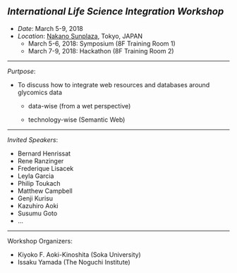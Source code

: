 

## *International Life Science Integration Workshop* 

* *Date*: March 5-9, 2018
* *Location*: <a href="https://www.sunplaza.jp/en/">Nakano Sunplaza</a>, Tokyo, JAPAN
  * March 5-6, 2018: Symposium (8F Training Room 1)
  * March 7-9, 2018: Hackathon (8F Training Room 2)
 
***
*Purtpose*:

* To discuss how to integrate web resources and databases around glycomics data

  * data-wise (from a wet perspective)  

  * technology-wise (Semantic Web)  

***
*Invited Speakers*:
*  Bernard Henrissat
*  Rene Ranzinger
*  Frederique Lisacek
*  Leyla Garcia
*  Philip Toukach
*  Matthew Campbell
*  Genji Kurisu 
*  Kazuhiro Aoki
*  Susumu Goto
* ...  

***
Workshop Organizers:
* Kiyoko F. Aoki-Kinoshita (Soka University)
* Issaku Yamada (The Noguchi Institute)

